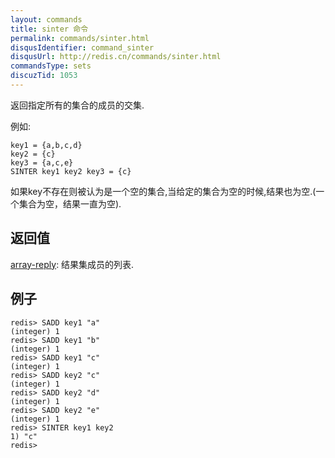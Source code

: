 ```yaml
---
layout: commands
title: sinter 命令
permalink: commands/sinter.html
disqusIdentifier: command_sinter
disqusUrl: http://redis.cn/commands/sinter.html
commandsType: sets
discuzTid: 1053
---
```


返回指定所有的集合的成员的交集.

例如:

	key1 = {a,b,c,d}
	key2 = {c}
	key3 = {a,c,e}
	SINTER key1 key2 key3 = {c}

如果key不存在则被认为是一个空的集合,当给定的集合为空的时候,结果也为空.(一个集合为空，结果一直为空).

## 返回值

[array-reply](/topics/protocol.html#array-reply): 结果集成员的列表.

## 例子
	
	redis> SADD key1 "a"
	(integer) 1
	redis> SADD key1 "b"
	(integer) 1
	redis> SADD key1 "c"
	(integer) 1
	redis> SADD key2 "c"
	(integer) 1
	redis> SADD key2 "d"
	(integer) 1
	redis> SADD key2 "e"
	(integer) 1
	redis> SINTER key1 key2
	1) "c"
	redis> 